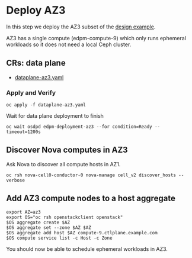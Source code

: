 # Deploy AZ3

In this step we deploy the AZ3 subset of
the [design example](../design.md).

AZ3 has a single compute (edpm-compute-9) which only runs ephemeral
workloads so it does not need a local Ceph cluster.

## CRs: data plane

- [dataplane-az3.yaml](dataplane-az3.yaml)

### Apply and Verify
```
oc apply -f dataplane-az3.yaml
```
Wait for data plane deployment to finish
```
oc wait osdpd edpm-deployment-az3 --for condition=Ready --timeout=1200s
```

## Discover Nova computes in AZ3

Ask Nova to discover all compute hosts in AZ1.
```
oc rsh nova-cell0-conductor-0 nova-manage cell_v2 discover_hosts --verbose
```

## Add AZ3 compute nodes to a host aggregate

```
export AZ=az3
export OS="oc rsh openstackclient openstack"
$OS aggregate create $AZ
$OS aggregate set --zone $AZ $AZ
$OS aggregate add host $AZ compute-9.ctlplane.example.com
$OS compute service list -c Host -c Zone
```

You should now be able to schedule ephemeral workloads in AZ3.
